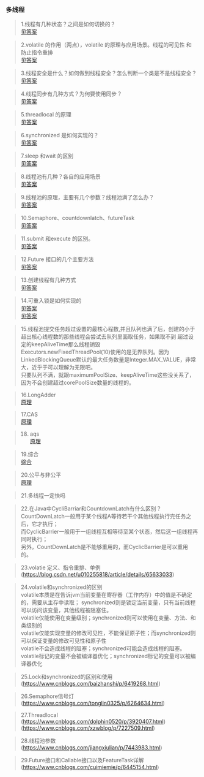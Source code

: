 ### 多线程
> 1.线程有几种状态？之间是如何切换的？<br/>
[见答案](https://blog.csdn.net/pange1991/article/details/53860651)<br/>


> 2.volatile 的作用（两点），volatile 的原理与应用场景。线程的可见性 和 防止指令重排<br/>
[见答案](https://www.cnblogs.com/chenssy/p/6379280.html)<br/>

> 3.线程安全是什么？如何做到线程安全？怎么判断一个类是不是线程安全？ <br/>
[见答案](https://www.jianshu.com/p/f796f891c486)<br/>

> 4.线程同步有几种方式？为何要使用同步？<br/>
[见答案](https://www.jianshu.com/p/f796f891c486)<br/>

> 5.threadlocal 的原理<br/>
[见答案](https://blog.csdn.net/xlgen157387/article/details/78297568)<br/>

> 6.synchronized 是如何实现的？<br/>
[见答案](https://blog.csdn.net/thousa_ho/article/details/77992743)<br/>

> 7.sleep 和wait 的区别<br/>
[见答案](https://blog.csdn.net/xyh269/article/details/52613507)<br/>
 
> 8.线程池有几种？各自的应用场景<br/>
[见答案](https://blog.csdn.net/WenJunZenDeQingRuXu/article/details/79488348)<br/>

> 9.线程池的原理，主要有几个参数？线程池满了怎么办？<br/>
[见答案](https://www.jianshu.com/p/edab547f2710)<br/>

> 10.Semaphore、countdownlatch、futureTask<br/>
[见答案](https://www.cnblogs.com/Eason-S/p/5763418.html?utm_source=itdadao&utm_medium=referral)<br/>

> 11.submit 和execute 的区别。<br/>
[见答案](https://www.jianshu.com/p/29610984f1dd)<br/>

> 12.Future 接口的几个主要方法<br/>
[见答案](https://blog.csdn.net/qq_38345606/article/details/82829400)<br/>

> 13.创建线程有几种方式<br/>
[见答案](https://blog.csdn.net/m0_37840000/article/details/79756932)<br/>

> 14.可重入锁是如何实现的<br/>
[见答案](https://www.cnblogs.com/gxyandwmm/p/9387833.html)<br/>
[见答案](https://blog.csdn.net/pb_yan/article/details/80502119)<br/>

> 15.线程池提交任务超过设置的最核心程数,并且队列也满了后，创建的小于超出核心线程数的那些线程会尝试去队列里面取任务，如果取不到 超过设定的keepAliveTime那么线程销毁<br/>
Executors.newFixedThreadPool(10)使用的是无界队列。因为LinkedBlockingQueue默认的最大任务数量是Integer.MAX_VALUE，非常大，近乎于可以理解为无限吧。<br/>
只要队列不满，就跟maximumPoolSize、keepAliveTime这些没关系了，因为不会创建超过corePoolSize数量的线程的。<br/>

> 16.LongAdder<br/>
[原理](https://www.cnblogs.com/myseries/p/12699433.html)<br/>

> 17.CAS<br/>
[原理](https://mp.weixin.qq.com/s/ZwIBesNycqtAaZj_OjvhxQ)<br/>

> 18. aqs<br/>
[原理](https://mp.weixin.qq.com/s?__biz=MzU0OTk3ODQ3Ng==&mid=2247484094&idx=1&sn=b337161f934b1c27ff1f059350ef5e65&chksm=fba6eabdccd163abc8978b65e155d79a133f20ee8a5bff79a33ed20a050c2bd576581db69fe6&mpshare=1&scene=1&srcid=0608yIcfsyrDG1NIBSsF58jq%23rd)<br/>

> 19.综合<br/>
[综合](https://github.com/minfei-miffy/Java-mianshi-note/blob/master/Java%E6%A0%B8%E5%BF%83%E9%9D%A2%E8%AF%95%E7%9F%A5%E8%AF%86%E9%9B%86%E2%80%94Java%E5%B9%B6%E5%8F%91%E7%BC%96%E7%A8%8B%E9%9D%A2%E8%AF%95%E9%A2%98.md)<br/>

> 20.公平与非公平<br/>
[原理](https://mp.weixin.qq.com/s?__biz=MzU0OTk3ODQ3Ng==&mid=2247484095&idx=1&sn=aa915ae16d0a550bbe7ae4b6fec99173&chksm=fba6eabcccd163aa2bc0e880d7d3929eee5ff834a73a6ccc3a53237537a4555ef7fd4d9e70d0&mpshare=1&scene=1&srcid=0608QNgPOxWhMZfdNvGvcoUW%23rd)<br/>

> 21.多线程一定快吗<br/>

> 22.在Java中CycliBarriar和CountdownLatch有什么区别？<br/>
CountDownLatch一般用于某个线程A等待若干个其他线程执行完任务之后，它才执行；<br/>
而CyclicBarrier一般用于一组线程互相等待至某个状态，然后这一组线程再同时执行；<br/>
另外，CountDownLatch是不能够重用的，而CyclicBarrier是可以重用的。<br/>

> 23.volatie 定义、指令重排、单例<br/>
(https://blog.csdn.net/u010255818/article/details/65633033)<br/>


> 24.volatile和synchronized的区别<br/>
volatile本质是在告诉jvm当前变量在寄存器（工作内存）中的值是不确定的，需要从主存中读取； synchronized则是锁定当前变量，只有当前线程可以访问该变量，其他线程被阻塞住。<br/>
volatile仅能使用在变量级别；synchronized则可以使用在变量、方法、和类级别的<br/>
volatile仅能实现变量的修改可见性，不能保证原子性；而synchronized则可以保证变量的修改可见性和原子性<br/>
volatile不会造成线程的阻塞；synchronized可能会造成线程的阻塞。<br/>
volatile标记的变量不会被编译器优化；synchronized标记的变量可以被编译器优化<br/>

> 25.Lock和synchronized的区别和使用<br/>
(https://www.cnblogs.com/baizhanshi/p/6419268.html)<br/>


> 26.Semaphore信号灯<br/>
(https://www.cnblogs.com/tonglin0325/p/6264634.html)<br/>

> 27.Threadlocal<br/>
(https://www.cnblogs.com/dolphin0520/p/3920407.html)<br/>
(https://www.cnblogs.com/xzwblog/p/7227509.html)<br/>

> 28.线程池参数<br/>
(https://www.cnblogs.com/jiangxiulian/p/7443983.html)<br/>

> 29.Future接口和Callable接口以及FeatureTask详解<br/>
(https://www.cnblogs.com/cuimiemie/p/6445154.html)<br/>

